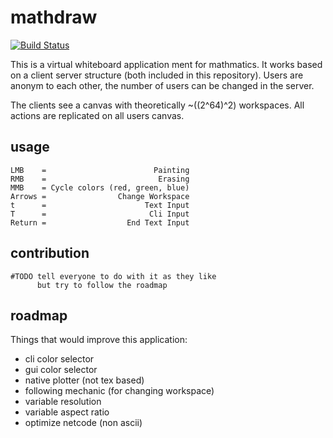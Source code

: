 # mathdraw

[![Build Status](https://travis-ci.org/mtib/mathdraw.svg?branch=master)](https://travis-ci.org/mtib/mathdraw)

This is a virtual whiteboard application ment for mathmatics. It works based on a client
server structure (both included in this repository). Users are anonym to each other, the
number of users can be changed in the server.

The clients see a canvas with theoretically ~((2^64)^2) workspaces. All actions are
replicated on all users canvas.

## usage

```
LMB    =                        Painting
RMB    =                         Erasing
MMB    = Cycle colors (red, green, blue)
Arrows =                Change Workspace
t      =                      Text Input
T      =                       Cli Input
Return =                  End Text Input
```

## contribution

```
#TODO tell everyone to do with it as they like
      but try to follow the roadmap
```

## roadmap

Things that would improve this application:

- cli color selector
- gui color selector
- native plotter (not tex based)
- following mechanic (for changing workspace)
- variable resolution
- variable aspect ratio
- optimize netcode (non ascii)
